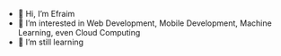 - 👋 Hi, I’m Efraim
- 👀 I’m interested in Web Development, Mobile Development, Machine Learning, even Cloud Computing 
- 🌱 I’m still learning
